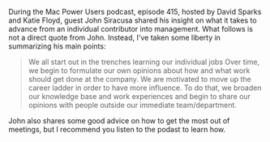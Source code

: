 <!--
.. title: John Siracusa on Change Management
.. slug: john_siracusa
.. date: 2018-02-22 05:18:00 UTC
.. tags: career_advancement
.. category:
.. link: 
.. description: From MacPower Users podcast Episode 415
.. type: text
-->

During the Mac Power Users podcast, episode 415, hosted by David Sparks and Katie Floyd,
guest John Siracusa shared his insight on what it takes to advance from an individual contributor into management.
What follows is not a direct quote from John.
Instead, I've taken some liberty in summarizing his main points:
> We all start out in the trenches learning our individual jobs
Over time, we begin to formulate our own opinions about how and what work should get done at the company.
We are motivated to move up the career ladder in order to have more influence.
To do that, we broaden our knowledge base and work experiences and begin to share our opinions with people
outside our immediate team/department.

John also shares some good advice on how to get the most out of meetings,
but I recommend you listen to the podast to learn how.
